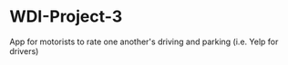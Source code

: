 WDI-Project-3
=============

App for motorists to rate one another's driving and parking (i.e. Yelp for drivers)
